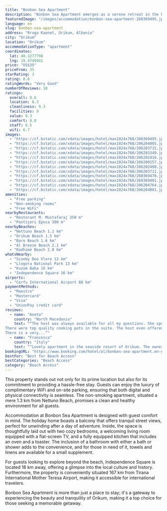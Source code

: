 ```yaml
---
title: "Bonbon Sea Apartment"
description: "Bonbon Sea Apartment emerges as a serene retreat in the heart of Orikum, offering guests a unique blend of comfort and convenience."
featuredImage: "/images/accommodation/bonbon-sea-apartment-260369495.jpg"
language: en
slug: bonbon-sea-apartment
address: "Rruga Kaonet, Orikum, Albania"
city: "Orikum"
location: "Orikum"
accommodationType: "apartment"
coordinates:
  lat: 40.3277798
  lng: 19.4749941
price: "US$35"
priceFrom: 35
starRating: 3
rating: 8.6
ratingWords: "Very Good"
numberOfReviews: 10
ratings:
  overall: 8.6
  location: 8.3
  cleanliness: 9.3
  facilities: 9
  value: 9.3
  comfort: 8.8
  staff: 8.5
  wifi: 6.7
images:
  - "https://cf.bstatic.com/xdata/images/hotel/max1024x768/260369495.jpg?k=39a606af8489b11b018984d8f4d6cf860b0f9a93be723c67c049dffcf611f6bf&o=&hp=1"
  - "https://cf.bstatic.com/xdata/images/hotel/max1024x768/206204005.jpg?k=e38b72257813180622e834679029d537c954288221f48594dce1396719b433c2&o=&hp=1"
  - "https://cf.bstatic.com/xdata/images/hotel/max1024x768/206203715.jpg?k=d3c7406e9f192de01498bc4ed63cfe8b8e70fffe3d92471f6f400ec7269c4b4e&o=&hp=1"
  - "https://cf.bstatic.com/xdata/images/hotel/max1024x768/206203349.jpg?k=2b940c810cb473faff6ad39910c8566e03ea0dd865a750234311d297c331ad34&o=&hp=1"
  - "https://cf.bstatic.com/xdata/images/hotel/max1024x768/206202416.jpg?k=fe1bd5651c6d845ad72f8bca745cc5dfaeabbba8e242c254f10f1b8c291442d9&o=&hp=1"
  - "https://cf.bstatic.com/xdata/images/hotel/max1024x768/206200157.jpg?k=3463744a75ffe8db6b5123e62e16478103c71c6846a4324bbb9509f33e68b7be&o=&hp=1"
  - "https://cf.bstatic.com/xdata/images/hotel/max1024x768/206202480.jpg?k=dd4487ba7d81c00126d8fba8888ce59f01f1252abaf839be00f9911b21503886&o=&hp=1"
  - "https://cf.bstatic.com/xdata/images/hotel/max1024x768/206203711.jpg?k=b675ace1c1782099a6b14bca1b71c3f46da39a29a89d634743fa059922584c2d&o=&hp=1"
  - "https://cf.bstatic.com/xdata/images/hotel/max1024x768/260369470.jpg?k=a3514d0ca1ecc39ec27271aef11e42a5a7a4e1fc3e5cf1899407e0f706f6990b&o=&hp=1"
  - "https://cf.bstatic.com/xdata/images/hotel/max1024x768/260369481.jpg?k=97092e4c5871ba2a1a88e0808c324397111a4af2cc780474ec2b2e2be8803a37&o=&hp=1"
  - "https://cf.bstatic.com/xdata/images/hotel/max1024x768/206204764.jpg?k=810fc8b1a26b96479ce7fe672bccfb65de5fd9d7da77f34e46ded68d3a3ad7ca&o=&hp=1"
  - "https://cf.bstatic.com/xdata/images/hotel/max1024x768/206204801.jpg?k=e0fa6892fffca79dc1d10ec3af3d1a7047b2a7a544bb6f5ea45422339ff2e26a&o=&hp=1"
amenities:
  - "Free parking"
  - "Non-smoking rooms"
  - "Free WiFi"
nearbyRestaurants:
  - "Restorant M. Mustafaraj 250 m"
  - "Pastiçeri Epoca 300 m"
nearbyBeaches:
  - "Nettuno Beach 1.1 km"
  - "Orikum Beach 1.5 km"
  - "Baro Beach 1.6 km"
  - "Al Breeze Beach 2.1 km"
  - "Radhimë Beach 2.8 km"
whatsNearby:
  - "Scooby Doo Vlore 12 km"
  - "Llogora National Park 13 km"
  - "Kuzum Baba 16 km"
  - "Independence Square 16 km"
airports:
  - "Corfu International Airport 88 km"
paymentMethods:
  - "Maestro"
  - "Mastercard"
  - "Visa"
  - "UnionPay credit card"
reviews:
  - name: "Aneta"
    country: "North Macedonia"
    text: "“The host was always available for all my questions. She speaks excellent English!!! :)
There were top quality cooking pots in the suite. The host even offered us their beach chairs and umbrella, even towels. Everything was clean.
There is a very...”"
  - name: "Francesca"
    country: "Italy"
    text: "“Lovely apartment in the seaside resort of Orikum. The owner, Valbona, contacted us a few days before and was perpetually in contact with us, also for needs that went beyond the' apartment and took care of distance, meeting all the unexpected...”"
bookingURL: "https://www.booking.com/hotel/al/bonbon-sea-apartment.en-gb.html?aid=8035640"
bestFor: "Best for Beach Access"
bestCategories: "Beach Access"
category: "Beach Access"
---
```


This property stands out not only for its prime location but also for its commitment to providing a hassle-free stay. Guests can enjoy the luxury of complimentary WiFi and on-site parking, ensuring that both digital and physical connectivity is seamless. The non-smoking apartment, situated a mere 1.3 km from Nettuno Beach, promises a clean and healthy environment for all guests.

Accommodation at Bonbon Sea Apartment is designed with guest comfort in mind. The holiday home boasts a balcony that offers tranquil street views, perfect for unwinding after a day of adventure. Inside, the space is thoughtfully laid out with two cozy bedrooms, a welcoming living room equipped with a flat-screen TV, and a fully equipped kitchen that includes an oven and a toaster. The inclusion of a bathroom with either a bath or shower adds to the convenience, and for those in need of it, towels and linens are available for a small supplement.

For guests looking to explore beyond the beach, Independence Square is located 18 km away, offering a glimpse into the local culture and history. Furthermore, the property is conveniently situated 167 km from Tirana International Mother Teresa Airport, making it accessible for international travelers.

Bonbon Sea Apartment is more than just a place to stay; it's a gateway to experiencing the beauty and tranquility of Orikum, making it a top choice for those seeking a memorable getaway.